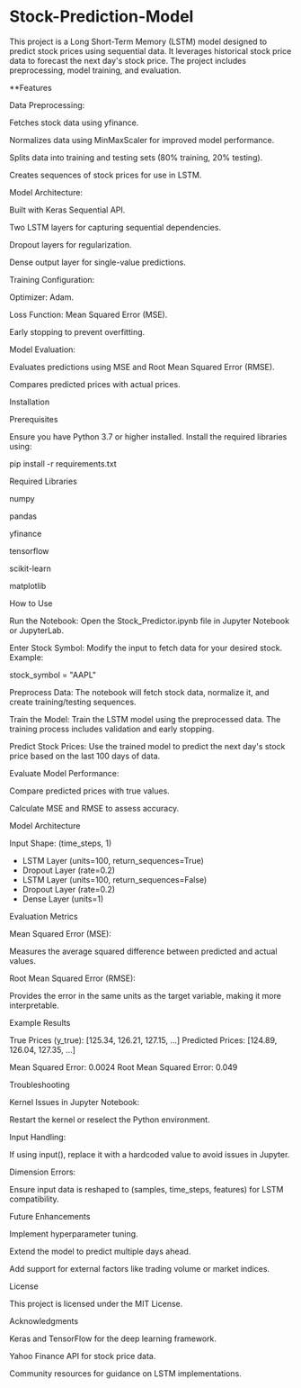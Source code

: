 # Stock-Prediction-Model
This project is a Long Short-Term Memory (LSTM) model designed to predict stock prices using sequential data. It leverages historical stock price data to forecast the next day's stock price. The project includes preprocessing, model training, and evaluation.

**Features

Data Preprocessing:

Fetches stock data using yfinance.

Normalizes data using MinMaxScaler for improved model performance.

Splits data into training and testing sets (80% training, 20% testing).

Creates sequences of stock prices for use in LSTM.

Model Architecture:

Built with Keras Sequential API.

Two LSTM layers for capturing sequential dependencies.

Dropout layers for regularization.

Dense output layer for single-value predictions.

Training Configuration:

Optimizer: Adam.

Loss Function: Mean Squared Error (MSE).

Early stopping to prevent overfitting.

Model Evaluation:

Evaluates predictions using MSE and Root Mean Squared Error (RMSE).

Compares predicted prices with actual prices.

Installation

Prerequisites

Ensure you have Python 3.7 or higher installed. Install the required libraries using:

pip install -r requirements.txt

Required Libraries

numpy

pandas

yfinance

tensorflow

scikit-learn

matplotlib

How to Use

Run the Notebook:
Open the Stock_Predictor.ipynb file in Jupyter Notebook or JupyterLab.

Enter Stock Symbol:
Modify the input to fetch data for your desired stock. Example:

stock_symbol = "AAPL"

Preprocess Data:
The notebook will fetch stock data, normalize it, and create training/testing sequences.

Train the Model:
Train the LSTM model using the preprocessed data. The training process includes validation and early stopping.

Predict Stock Prices:
Use the trained model to predict the next day's stock price based on the last 100 days of data.

Evaluate Model Performance:

Compare predicted prices with true values.

Calculate MSE and RMSE to assess accuracy.

Model Architecture

Input Shape: (time_steps, 1)

- LSTM Layer (units=100, return_sequences=True)
- Dropout Layer (rate=0.2)
- LSTM Layer (units=100, return_sequences=False)
- Dropout Layer (rate=0.2)
- Dense Layer (units=1)

Evaluation Metrics

Mean Squared Error (MSE):

Measures the average squared difference between predicted and actual values.

Root Mean Squared Error (RMSE):

Provides the error in the same units as the target variable, making it more interpretable.

Example Results

True Prices (y_true): [125.34, 126.21, 127.15, ...]
Predicted Prices: [124.89, 126.04, 127.35, ...]

Mean Squared Error: 0.0024
Root Mean Squared Error: 0.049

Troubleshooting

Kernel Issues in Jupyter Notebook:

Restart the kernel or reselect the Python environment.

Input Handling:

If using input(), replace it with a hardcoded value to avoid issues in Jupyter.

Dimension Errors:

Ensure input data is reshaped to (samples, time_steps, features) for LSTM compatibility.

Future Enhancements

Implement hyperparameter tuning.

Extend the model to predict multiple days ahead.

Add support for external factors like trading volume or market indices.

License

This project is licensed under the MIT License.

Acknowledgments

Keras and TensorFlow for the deep learning framework.

Yahoo Finance API for stock price data.

Community resources for guidance on LSTM implementations.
